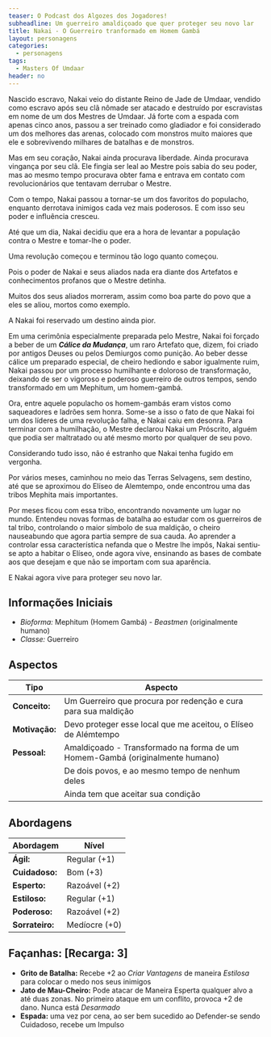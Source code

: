 ```yaml
---
teaser: O Podcast dos Algozes dos Jogadores!
subheadline: Um guerreiro amaldiçoado que quer proteger seu novo lar
title: Nakai - O Guerreiro tranformado em Homem Gambá
layout: personagens
categories:
  - personagens
tags:
  - Masters Of Umdaar 
header: no
---
```


Nascido escravo, Nakai veio do distante Reino de Jade de Umdaar, vendido como escravo após seu clã nômade ser atacado e destruído por escravistas em nome de um dos Mestres de Umdaar. Já forte com a espada com apenas cinco anos, passou a ser treinado como gladiador e foi considerado um dos melhores das arenas, colocado com monstros muito maiores que ele e sobrevivendo milhares de batalhas e de monstros.

Mas em seu coração, Nakai ainda procurava liberdade. Ainda procurava vingança por seu clã. Ele fingia ser leal ao Mestre pois sabia do seu poder, mas ao mesmo tempo procurava obter fama e entrava em contato com revolucionários que tentavam derrubar o Mestre.

Com o tempo, Nakai passou a tornar-se um dos favoritos do populacho, enquanto derrotava inimigos cada vez mais poderosos. E com isso seu poder e influência cresceu.

Até que um dia, Nakai decidiu que era a hora de levantar a população contra o Mestre e tomar-lhe o poder. 

Uma revolução começou e terminou tão logo quanto começou.

Pois o poder de Nakai e seus aliados nada era diante dos Artefatos e conhecimentos profanos que o Mestre detinha.

Muitos dos seus aliados morreram, assim como boa parte do povo que a eles se aliou, mortos como exemplo.

A Nakai foi reservado um destino ainda pior.

Em uma cerimônia especialmente preparada pelo Mestre, Nakai foi forçado a beber de um ___Cálice da Mudança___, um raro Artefato que, dizem, foi criado por antigos Deuses ou pelos Demiurgos como punição. Ao beber desse cálice um preparado especial, de cheiro hediondo e sabor igualmente ruim, Nakai passou por um processo humilhante e doloroso de transformação, deixando de ser o vigoroso e poderoso guerreiro de outros tempos, sendo transformado em um Mephitum, um homem-gambá.

Ora, entre aquele populacho os homem-gambás eram vistos como saqueadores e ladrões sem honra. Some-se a isso o fato de que Nakai foi um dos líderes de uma revolução falha, e Nakai caiu em desonra. Para terminar com a humilhação, o Mestre declarou Nakai um Próscrito, alguém que podia ser maltratado ou até mesmo morto por qualquer de seu povo. 

Considerando tudo isso, não é estranho que Nakai tenha fugido em vergonha.

Por vários meses, caminhou no meio das Terras Selvagens, sem destino, até que se aproximou do Elíseo de Alemtempo, onde encontrou uma das tribos Mephita mais importantes.

Por meses ficou com essa tribo, encontrando novamente um lugar no mundo. Entendeu novas formas de batalha ao estudar com os guerreiros de tal tribo, controlando o maior símbolo de sua maldição, o cheiro nauseabundo que agora partia sempre de sua cauda. Ao aprender a controlar essa característica nefanda que o Mestre lhe impôs, Nakai sentiu-se apto a habitar o Elíseo, onde agora vive, ensinando as bases de combate aos que desejam e que não se importam com sua aparência.

E Nakai agora vive para proteger seu novo lar.

## Informações Iniciais

+ _Bioforma:_ Mephitum (Homem Gambá)  - _Beastmen_ (originalmente humano)
+ _Classe:_ Guerreiro

## Aspectos

| **Tipo**       | **Aspecto**                                                                  |
|----------------|------------------------------------------------------------------------------|
| __Conceito:__  | Um Guerreiro que procura por redenção e cura para sua maldição               |
| __Motivação:__ | Devo proteger esse local que me aceitou, o Elíseo de Alémtempo               |
| __Pessoal:__   | Amaldiçoado - Transformado na forma de um Homem-Gambá (originalmente humano) |
|                | De dois povos, e ao mesmo tempo de nenhum deles                              |
|                | Ainda tem que aceitar sua condição                                           |

## Abordagens

| **Abordagem**   | **Nível**     |
|-----------------|---------------|
| __Ágil:__       | Regular (+1)  |
| __Cuidadoso:__  | Bom (+3)      |
| __Esperto:__    | Razoável (+2) |
| __Estiloso:__   | Regular (+1)  |
| __Poderoso:__   | Razoável (+2) |
| __Sorrateiro:__ | Medíocre (+0) |

## Façanhas: [Recarga: 3]

+ __Grito de Batalha:__ Recebe +2 ao _Criar Vantagens_ de maneira _Estilosa_ para colocar o medo nos seus inimigos
+ __Jato de Mau-Cheiro:__ Pode atacar de Maneira Esperta qualquer alvo a até duas zonas. No primeiro ataque em um conflito, provoca +2 de dano. Nunca está _Desarmado_
+ __Espada:__ uma vez por cena, ao ser bem sucedido ao Defender-se sendo Cuidadoso, recebe um Impulso

